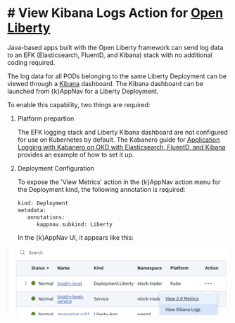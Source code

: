 # # View Kibana Logs Action for [Open Liberty](https://openliberty.io/)

Java-based apps built with the Open Liberty framework can send log data to an EFK (Elasticsearch, FluentD, and Kibana) stack with no additional coding required.  

The log data for all PODs belonging to the same Liberty Deployment can be viewed through a [Kibana]() dashboard. The 
Kibana dashboard can be launched from {k}AppNav for a Liberty Deployment.

To enable this capability, two things are required: 

1. Platform prepartion 

   The EFK logging stack and Liberty Kibana dashboard are not configured for use on Kubernetes by default. The Kabanero guide for [Application Logging with Kabanero on OKD with Elasticsearch, FluentD, and Kibana](https://kabanero.io/guides/app-logging) provides an example of how to set it up.  

1. Deployment Configuration

   To expose the 'View Metrics' action in the {k}AppNav action menu for the Deployment kind, the following annotation is required: 

   ```
   kind: Deployment
   metadata: 
      annotations: 
         kappnav.subkind: Liberty 
   ```

   In the {k}AppNav UI, it appears like this: 

  ![image](images/view-kibana-logs-action.png?raw=true)
